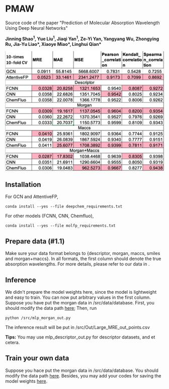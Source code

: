 # PMAW
Source code of the paper "Prediction of Molecular Absorption Wavelength Using Deep Neural Networks"

**Jinning Shao<sup>1</sup>, Yue Liu<sup>1</sup>, Jiaqi Yan<sup>1</sup>, Ze-Yi Yan, Yangyang Wu, Zhongying Ru, Jia-Yu Liao\*, Xiaoye Miao\*, Linghui Qian\***

![](pics/exp.png)

## Installation
For GCN and AttentiveFP, 
```
conda install --yes --file deepchem_requirements.txt
```

For other models (FCNN, CNN, Chemfluo),
```
conda install --yes --file molfp_requirements.txt
```

## Prepare data (#1.1)
Make sure your data format belongs to \{descriptor, morgan, maccs, smiles and morgan+maccs\}. In all formats, the first column should denote the true absorption wavelengths. For more details, please refer to our data in [](https://github.com/yliuhz/PMAW/tree/main/src/data/database). 


## Inference
We didn't prepare the model weights here, since the model is lightweight and easy to train. You can now put arbitrary values in the first column. Suppose you have put the morgan data in /src/data/database. 
First, you should modify the data path [here](https://github.com/yliuhz/PMAW/blob/59f0ad91d6ac8f2ab27dc7d12cbdf5c198be1246/src/mlp_morgan_out.py#L77);
Then, run 
```
python /src/mlp_morgan_out.py 
```

The inference result will be put in /src/Out/Large_MRE_out_points.csv

**Tips:** You may use mlp_descriptor_out.py for descriptor datasets, and et cetera.

## Train your own data
Suppose you hace put the morgan data in /src/data/database. You should modify the data path [here](https://github.com/yliuhz/PMAW/blob/59f0ad91d6ac8f2ab27dc7d12cbdf5c198be1246/src/mlp_morgan_out.py#L75). Besides, you may add your codes for saving the model weights [here](https://github.com/yliuhz/PMAW/blob/59f0ad91d6ac8f2ab27dc7d12cbdf5c198be1246/src/mlp_morgan_out.py#L165). 



